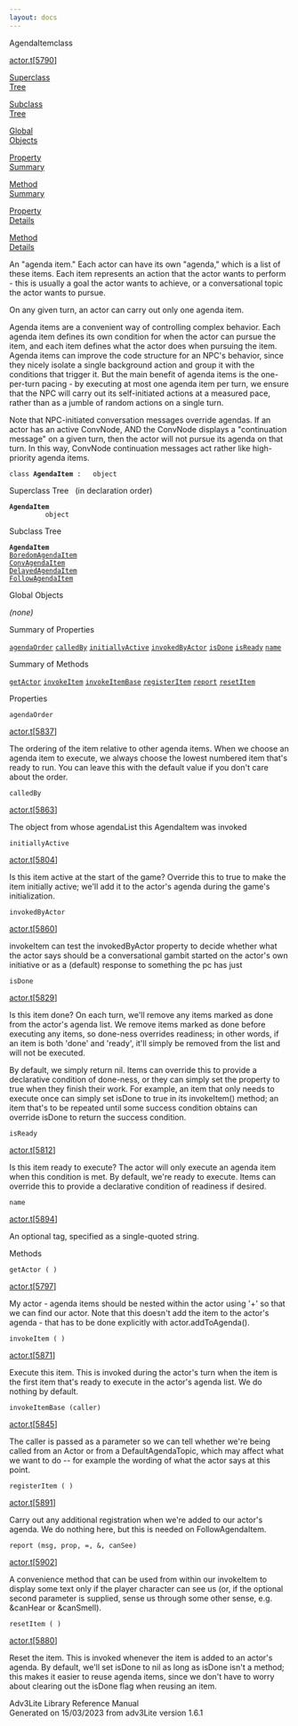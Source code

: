 ```yaml
---
layout: docs
---
```

<span class="title">AgendaItem</span><span class="type">class</span>

[actor.t](../file/actor.t.html)\[[5790](../source/actor.t.html#5790)\]

[Superclass  
Tree](#_SuperClassTree_)

[Subclass  
Tree](#_SubClassTree_)

[Global  
Objects](#_ObjectSummary_)

[Property  
Summary](#_PropSummary_)

[Method  
Summary](#_MethodSummary_)

[Property  
Details](#_Properties_)

[Method  
Details](#_Methods_)



An "agenda item." Each actor can have its own "agenda," which is a list
of these items. Each item represents an action that the actor wants to
perform - this is usually a goal the actor wants to achieve, or a
conversational topic the actor wants to pursue.

On any given turn, an actor can carry out only one agenda item.

Agenda items are a convenient way of controlling complex behavior. Each
agenda item defines its own condition for when the actor can pursue the
item, and each item defines what the actor does when pursuing the item.
Agenda items can improve the code structure for an NPC's behavior, since
they nicely isolate a single background action and group it with the
conditions that trigger it. But the main benefit of agenda items is the
one-per-turn pacing - by executing at most one agenda item per turn, we
ensure that the NPC will carry out its self-initiated actions at a
measured pace, rather than as a jumble of random actions on a single
turn.

Note that NPC-initiated conversation messages override agendas. If an
actor has an active ConvNode, AND the ConvNode displays a "continuation
message" on a given turn, then the actor will not pursue its agenda on
that turn. In this way, ConvNode continuation messages act rather like
high-priority agenda items.

`class `**`AgendaItem`**` :   object`



<span id="_SuperClassTree_"></span>



<span class="hdln">Superclass Tree</span>   (in declaration order)



**`AgendaItem`**  
`         object`  
<span id="_SubClassTree_"></span>



<span class="hdln">Subclass Tree</span>  



**`AgendaItem`**  
[`BoredomAgendaItem`](../object/BoredomAgendaItem.html)  
[`ConvAgendaItem`](../object/ConvAgendaItem.html)  
[`DelayedAgendaItem`](../object/DelayedAgendaItem.html)  
[`FollowAgendaItem`](../object/FollowAgendaItem.html)  
<span id="_ObjectSummary_"></span>



<span class="hdln">Global Objects</span>  



*(none)* <span id="_PropSummary_"></span>



<span class="hdln">Summary of Properties</span>  



[`agendaOrder`](#agendaOrder) [`calledBy`](#calledBy) [`initiallyActive`](#initiallyActive) [`invokedByActor`](#invokedByActor) [`isDone`](#isDone) [`isReady`](#isReady) [`name`](#name)

<span id="_MethodSummary_"></span>



<span class="hdln">Summary of Methods</span>  



[`getActor`](#getActor) [`invokeItem`](#invokeItem) [`invokeItemBase`](#invokeItemBase) [`registerItem`](#registerItem) [`report`](#report) [`resetItem`](#resetItem)

<span id="_Properties_"></span>



<span class="hdln">Properties</span>  



<span id="agendaOrder"></span>

`agendaOrder`

[actor.t](../file/actor.t.html)\[[5837](../source/actor.t.html#5837)\]



The ordering of the item relative to other agenda items. When we choose
an agenda item to execute, we always choose the lowest numbered item
that's ready to run. You can leave this with the default value if you
don't care about the order.



<span id="calledBy"></span>

`calledBy`

[actor.t](../file/actor.t.html)\[[5863](../source/actor.t.html#5863)\]



The object from whose agendaList this AgendaItem was invoked



<span id="initiallyActive"></span>

`initiallyActive`

[actor.t](../file/actor.t.html)\[[5804](../source/actor.t.html#5804)\]



Is this item active at the start of the game? Override this to true to
make the item initially active; we'll add it to the actor's agenda
during the game's initialization.



<span id="invokedByActor"></span>

`invokedByActor`

[actor.t](../file/actor.t.html)\[[5860](../source/actor.t.html#5860)\]



invokeItem can test the invokedByActor property to decide whether what
the actor says should be a conversational gambit started on the actor's
own initiative or as a (default) response to something the pc has just



<span id="isDone"></span>

`isDone`

[actor.t](../file/actor.t.html)\[[5829](../source/actor.t.html#5829)\]



Is this item done? On each turn, we'll remove any items marked as done
from the actor's agenda list. We remove items marked as done before
executing any items, so done-ness overrides readiness; in other words,
if an item is both 'done' and 'ready', it'll simply be removed from the
list and will not be executed.

By default, we simply return nil. Items can override this to provide a
declarative condition of done-ness, or they can simply set the property
to true when they finish their work. For example, an item that only
needs to execute once can simply set isDone to true in its invokeItem()
method; an item that's to be repeated until some success condition
obtains can override isDone to return the success condition.



<span id="isReady"></span>

`isReady`

[actor.t](../file/actor.t.html)\[[5812](../source/actor.t.html#5812)\]



Is this item ready to execute? The actor will only execute an agenda
item when this condition is met. By default, we're ready to execute.
Items can override this to provide a declarative condition of readiness
if desired.



<span id="name"></span>

`name`

[actor.t](../file/actor.t.html)\[[5894](../source/actor.t.html#5894)\]



An optional tag, specified as a single-quoted string.



<span id="_Methods_"></span>



<span class="hdln">Methods</span>  



<span id="getActor"></span>

`getActor ( )`

[actor.t](../file/actor.t.html)\[[5797](../source/actor.t.html#5797)\]



My actor - agenda items should be nested within the actor using '+' so
that we can find our actor. Note that this doesn't add the item to the
actor's agenda - that has to be done explicitly with
actor.addToAgenda().



<span id="invokeItem"></span>

`invokeItem ( )`

[actor.t](../file/actor.t.html)\[[5871](../source/actor.t.html#5871)\]



Execute this item. This is invoked during the actor's turn when the item
is the first item that's ready to execute in the actor's agenda list. We
do nothing by default.



<span id="invokeItemBase"></span>

`invokeItemBase (caller)`

[actor.t](../file/actor.t.html)\[[5845](../source/actor.t.html#5845)\]



The caller is passed as a parameter so we can tell whether we're being
called from an Actor or from a DefaultAgendaTopic, which may affect what
we want to do -- for example the wording of what the actor says at this
point.



<span id="registerItem"></span>

`registerItem ( )`

[actor.t](../file/actor.t.html)\[[5891](../source/actor.t.html#5891)\]



Carry out any additional registration when we're added to our actor's
agenda. We do nothing here, but this is needed on FollowAgendaItem.



<span id="report"></span>

`report (msg, prop, =, &, canSee)`

[actor.t](../file/actor.t.html)\[[5902](../source/actor.t.html#5902)\]



A convenience method that can be used from within our invokeItem to
display some text only if the player character can see us (or, if the
optional second parameter is supplied, sense us through some other
sense, e.g. &canHear or &canSmell).



<span id="resetItem"></span>

`resetItem ( )`

[actor.t](../file/actor.t.html)\[[5880](../source/actor.t.html#5880)\]



Reset the item. This is invoked whenever the item is added to an actor's
agenda. By default, we'll set isDone to nil as long as isDone isn't a
method; this makes it easier to reuse agenda items, since we don't have
to worry about clearing out the isDone flag when reusing an item.





Adv3Lite Library Reference Manual  
Generated on 15/03/2023 from adv3Lite version 1.6.1



